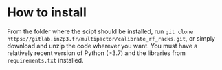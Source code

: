 # How to install
From the folder where the scipt should be installed, run ``git clone https://gitlab.in2p3.fr/multipactor/calibrate_rf_racks.git``, or simply download and unzip the code wherever you want.
You must have a relatively recent version of Python (>3.7) and the libraries from `requirements.txt` installed.
